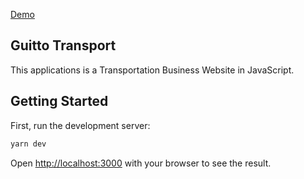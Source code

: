 [Demo](https://guitto-eta.vercel.app/)
## Guitto Transport
This applications is a Transportation Business Website in JavaScript.

## Getting Started

First, run the development server:

```bash
yarn dev
```
Open [http://localhost:3000](http://localhost:3000) with your browser to see the result.
